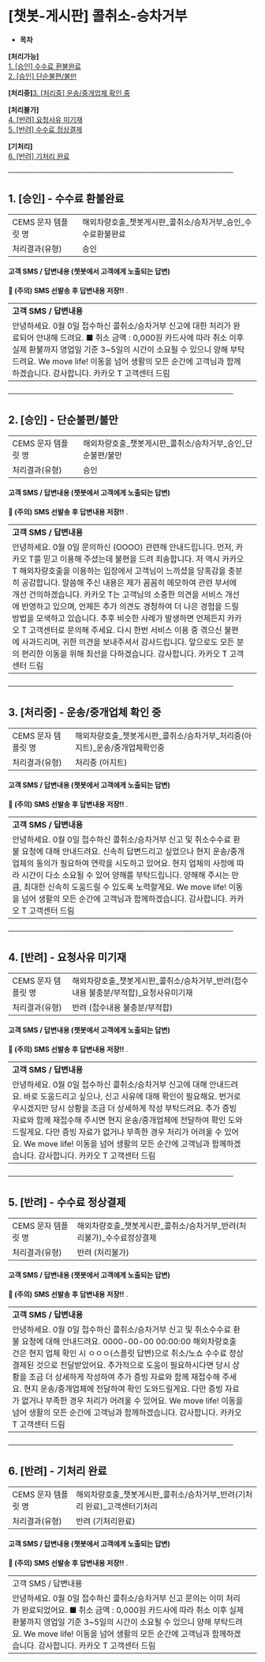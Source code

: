 # [챗봇-게시판] 콜취소-승차거부

* **목차**

**[처리가능]**  
[1. [승인] 수수료 환불완료](#h_01JA9RN2N9G8H7Y8C1GEJ9BYB5)  
[2. [승인] 단순불편/불만](#01JWD4J8YQEH3B2D38SZBD945B)

**[처리중]**[3. [처리중] 운송/중개업체 확인 중](#01JWD4MNBHB32PM23RE998G6S4)

**[처리불가]**  
[4. [반려] 요청사유 미기재](#01JWD4TXZE7G91W8A4QPS39JHX)  
[5. [반려] 수수료 정상결제](#01JWD4XB4276WVA99HG59FG2KD)

**[기처리]**  
[6. [반려] 기처리 완료](#01JWD4ZJHGH9QP56T85Q40QJV8)

**──────────────────────────────────────────────**

**1. [승인] - 수수료 환불완료**
----------------------

|  |  |
| --- | --- |
| CEMS 문자 템플릿 명 | 해외차량호출\_챗봇게시판\_콜취소/승차거부\_승인\_수수료환불완료 |
| 처리결과(유형) | 승인 |

#### 

#### **고객 SMS / 답변내용 (챗봇에서 고객에게 노출되는 답변)**

****🚨 (주의) SMS 선발송 후 답변내용 저장!!**** .

|  |  |
| --- | --- |
| **고객 SMS / 답변내용** | |
| 안녕하세요.  0월 0일 접수하신 콜취소/승차거부 신고에 대한 처리가 완료되어 안내해 드려요.  ■ 취소 금액 : 0,000원 카드사에 따라 취소 이후 실제 환불까지 영업일 기준 3~5일의 시간이 소요될 수 있으니 양해 부탁드려요.  We move life!  이동을 넘어 생활의 모든 순간에 고객님과 함께하겠습니다.  감사합니다.  카카오 T 고객센터 드림 | |

**──────────────────────────────────────────────**

**2. [승인] - 단순불편/불만**
---------------------

|  |  |
| --- | --- |
| CEMS 문자 템플릿 명 | 해외차량호출\_챗봇게시판\_콜취소/승차거부\_승인\_단순불편/불만 |
| 처리결과(유형) | 승인 |

#### 

#### **고객 SMS / 답변내용 (챗봇에서 고객에게 노출되는 답변)**

****🚨 (주의) SMS 선발송 후 답변내용 저장!!**** .

|  |  |
| --- | --- |
| **고객 SMS / 답변내용** | |
| 안녕하세요.  0월 0일 문의하신 (OOOO) 관련해 안내드립니다.  먼저, 카카오 T를 믿고 이용해 주셨는데 불편을 드려 죄송합니다.  저 역시 카카오 T 해외차량호출을 이용하는 입장에서 고객님이 느끼셨을 당혹감을 충분히 공감합니다.  말씀해 주신 내용은 제가 꼼꼼히 메모하여 관련 부서에 개선 건의하겠습니다.  카카오 T는 고객님의 소중한 의견을 서비스 개선에 반영하고 있으며, 언제든 추가 의견도 경청하여 더 나은 경험을 드릴 방법을 모색하고 있습니다.  추후 비슷한 사례가 발생하면 언제든지 카카오 T 고객센터로 문의해 주세요.  다시 한번 서비스 이용 중 겪으신 불편에 사과드리며, 귀한 의견을 보내주셔서 감사드립니다. 앞으로도 모든 분의 편리한 이동을 위해 최선을 다하겠습니다. 감사합니다.  카카오 T 고객센터 드림 | |

**──────────────────────────────────────────────**

**3. [처리중] - 운송/중개업체 확인 중**
---------------------------

|  |  |
| --- | --- |
| CEMS 문자 템플릿 명 | 해외차량호출\_챗봇게시판\_콜취소/승차거부\_처리중(아지트)\_운송/중개업체확인중 |
| 처리결과(유형) | 처리중 (아지트) |

#### 

#### **고객 SMS / 답변내용 (챗봇에서 고객에게 노출되는 답변)**

****🚨 (주의) SMS 선발송 후 답변내용 저장!!**** .

|  |  |
| --- | --- |
| **고객 SMS / 답변내용** | |
| 안녕하세요.  0월 0일 접수하신 콜취소/승차거부 신고 및 취소수수료 환불 요청에 대해 안내드려요.  신속히 답변드리고 싶었으나  현지 운송/중개 업체의 동의가 필요하여 연락을 시도하고 있어요.  현지 업체의 사정에 따라 시간이 다소 소요될 수 있어 양해를 부탁드립니다.  양해해 주시는 만큼, 최대한 신속히 도움드릴 수 있도록 노력할게요.  We move life!  이동을 넘어 생활의 모든 순간에 고객님과 함께하겠습니다.  감사합니다.  카카오 T 고객센터 드림 | |

**──────────────────────────────────────────────**

**4. [반려] - 요청사유 미기재**
----------------------

|  |  |
| --- | --- |
| CEMS 문자 템플릿 명 | 해외차량호출\_챗봇게시판\_콜취소/승차거부\_반려(접수내용 불충분/부적합)\_요청사유미기재 |
| 처리결과(유형) | 반려 (접수내용 불충분/부적합) |

#### 

#### **고객 SMS / 답변내용 (챗봇에서 고객에게 노출되는 답변)**

****🚨 (주의) SMS 선발송 후 답변내용 저장!!**** .

|  |  |
| --- | --- |
| **고객 SMS / 답변내용** | |
| 안녕하세요.  0월 0일 접수하신 콜취소/승차거부 신고에 대해 안내드려요.  바로 도움드리고 싶으나, 신고 사유에 대해 확인이 필요해요.  번거로우시겠지만 당시 상황을 조금 더 상세하게 작성 부탁드려요. 추가 증빙 자료와 함께 재접수해 주시면 현지 운송/중개업체에 전달하여 확인 도와드릴게요.  다만 증빙 자료가 없거나 부족한 경우 처리가 어려울 수 있어요.  We move life!  이동을 넘어 생활의 모든 순간에 고객님과 함께하겠습니다.  감사합니다.  카카오 T 고객센터 드림 | |

**──────────────────────────────────────────────**

**5. [반려] - 수수료 정상결제**
----------------------

|  |  |
| --- | --- |
| CEMS 문자 템플릿 명 | 해외차량호출\_챗봇게시판\_콜취소/승차거부\_반려(처리불가)\_수수료정상결제 |
| 처리결과(유형) | 반려 (처리불가) |

#### 

#### **고객 SMS / 답변내용 (챗봇에서 고객에게 노출되는 답변)**

****🚨 (주의) SMS 선발송 후 답변내용 저장!!**** .

|  |  |
| --- | --- |
| **고객 SMS / 답변내용** | |
| 안녕하세요.  0월 0일 접수하신 콜취소/승차거부 신고 및 취소수수료 환불 요청에 대해 안내드려요.  0000-00-00 00:00:00 해외차량호출 건은 현지 업체 확인 시 ㅇㅇㅇ(스플릿 답변)으로 취소/노쇼 수수료 정상 결제된 것으로 전달받았어요.  추가적으로 도움이 필요하시다면 당시 상황을 조금 더 상세하게 작성하여 추가 증빙 자료와 함께 재접수해 주세요. 현지 운송/중개업체에 전달하여 확인 도와드릴게요.  다만 증빙 자료가 없거나 부족한 경우 처리가 어려울 수 있어요.  We move life!  이동을 넘어 생활의 모든 순간에 고객님과 함께하겠습니다.  감사합니다.  카카오 T 고객센터 드림 | |

**──────────────────────────────────────────────**

**6. [반려] - 기처리 완료**
--------------------

|  |  |
| --- | --- |
| CEMS 문자 템플릿 명 | 해외차량호출\_챗봇게시판\_콜취소/승차거부\_반려(기처리 완료)\_고객센터기처리 |
| 처리결과(유형) | 반려 (기처리완료) |

#### 

#### **고객 SMS / 답변내용 (챗봇에서 고객에게 노출되는 답변)**

****🚨 (주의) SMS 선발송 후 답변내용 저장!!**** .

|  |  |
| --- | --- |
| 고객 SMS / 답변내용 | |
| 안녕하세요.  0월 0일 접수하신 콜취소/승차거부 신고 문의는 이미 처리가 완료되었어요.  ■ 취소 금액 : 0,000원 카드사에 따라 취소 이후 실제 환불까지 영업일 기준 3~5일의 시간이 소요될 수 있으니 양해 부탁드려요.  We move life!  이동을 넘어 생활의 모든 순간에 고객님과 함께하겠습니다.  감사합니다.  카카오 T 고객센터 드림 | |